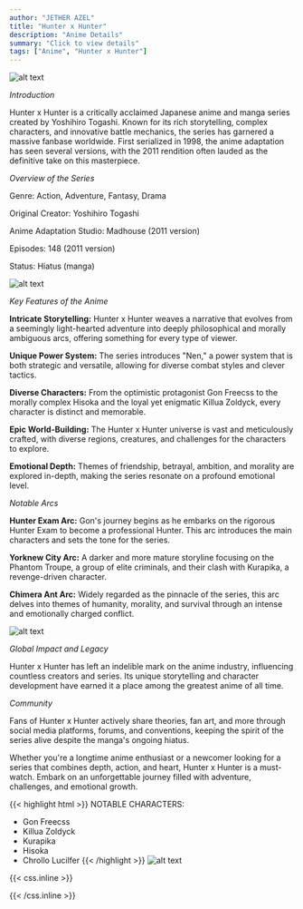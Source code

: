 ```yaml
---
author: "JETHER AZEL"
title: "Hunter x Hunter"
description: "Anime Details"
summary: "Click to view details"
tags: ["Anime", "Hunter x Hunter"]
---
```


 ![alt text](/hxh.jpg)

*Introduction*

Hunter x Hunter is a critically acclaimed Japanese anime and manga series created by Yoshihiro Togashi. Known for its rich storytelling, complex characters, and innovative battle mechanics, the series has garnered a massive fanbase worldwide. First serialized in 1998, the anime adaptation has seen several versions, with the 2011 rendition often lauded as the definitive take on this masterpiece.

*Overview of the Series*

Genre: Action, Adventure, Fantasy, Drama

Original Creator: Yoshihiro Togashi

Anime Adaptation Studio: Madhouse (2011 version)

Episodes: 148 (2011 version)

Status: Hiatus (manga)

![alt text](/hxh2.jpg)

*Key Features of the Anime*

**Intricate Storytelling:** Hunter x Hunter weaves a narrative that evolves from a seemingly light-hearted adventure into deeply philosophical and morally ambiguous arcs, offering something for every type of viewer.

**Unique Power System:** The series introduces "Nen," a power system that is both strategic and versatile, allowing for diverse combat styles and clever tactics.

**Diverse Characters:** From the optimistic protagonist Gon Freecss to the morally complex Hisoka and the loyal yet enigmatic Killua Zoldyck, every character is distinct and memorable.

**Epic World-Building:** The Hunter x Hunter universe is vast and meticulously crafted, with diverse regions, creatures, and challenges for the characters to explore.

**Emotional Depth:** Themes of friendship, betrayal, ambition, and morality are explored in-depth, making the series resonate on a profound emotional level.

*Notable Arcs*

**Hunter Exam Arc:** Gon's journey begins as he embarks on the rigorous Hunter Exam to become a professional Hunter. This arc introduces the main characters and sets the tone for the series.

**Yorknew City Arc:** A darker and more mature storyline focusing on the Phantom Troupe, a group of elite criminals, and their clash with Kurapika, a revenge-driven character.

**Chimera Ant Arc:** Widely regarded as the pinnacle of the series, this arc delves into themes of humanity, morality, and survival through an intense and emotionally charged conflict.

![alt text](/hxh3.jpg)

*Global Impact and Legacy*

Hunter x Hunter has left an indelible mark on the anime industry, influencing countless creators and series. Its unique storytelling and character development have earned it a place among the greatest anime of all time.

*Community*

Fans of Hunter x Hunter actively share theories, fan art, and more through social media platforms, forums, and conventions, keeping the spirit of the series alive despite the manga's ongoing hiatus.

Whether you're a longtime anime enthusiast or a newcomer looking for a series that combines depth, action, and heart, Hunter x Hunter is a must-watch. Embark on an unforgettable journey filled with adventure, challenges, and emotional growth.

{{< highlight html >}}
NOTABLE CHARACTERS:
- Gon Freecss
- Killua Zoldyck
- Kurapika
- Hisoka
- Chrollo Lucilfer
{{< /highlight >}}
![alt text](/hxh1.jpg)

{{< css.inline >}}

<style>
.emojify {
	font-family: Apple Color Emoji, Segoe UI Emoji, NotoColorEmoji, Segoe UI Symbol, Android Emoji, EmojiSymbols;
	font-size: 2rem;
	vertical-align: middle;
}
@media screen and (max-width:650px) {
  .nowrap {
    display: block;
    margin: 25px 0;
  }
}

</style>
{{< /css.inline >}}


[def]:hxh1.jpg
